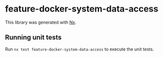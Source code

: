 # feature-docker-system-data-access

This library was generated with [Nx](https://nx.dev).

## Running unit tests

Run `nx test feature-docker-system-data-access` to execute the unit tests.

